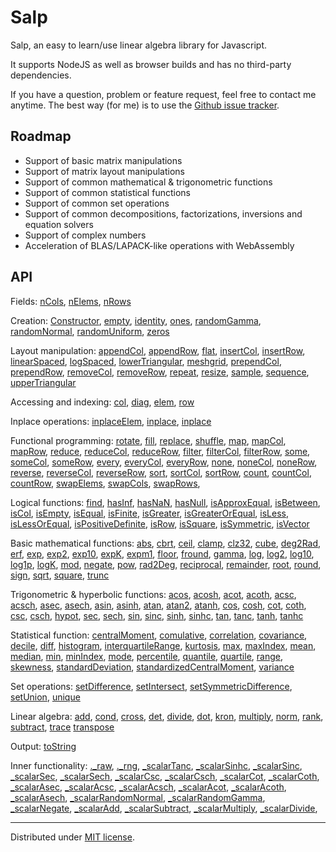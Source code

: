 # Salp

Salp, an easy to learn/use linear algebra library for Javascript.

It supports NodeJS as well as browser builds and has no third-party dependencies.

If you have a question, problem or feature request, feel free to contact me anytime. The best way (for me) is to use the [Github issue tracker](https://github.com/SebastianNiemann/Mantella/issues).

## Roadmap

- Support of basic matrix manipulations
- Support of matrix layout manipulations
- Support of common mathematical & trigonometric functions
- Support of common statistical functions
- Support of common set operations
- Support of common decompositions, factorizations, inversions and equation solvers
- Support of complex numbers
- Acceleration of BLAS/LAPACK-like operations with WebAssembly

## API

Fields:
[nCols](#nCols),
[nElems](#nElems),
[nRows](#nRows)

Creation:
[Constructor](#constructor),
[empty](#empty),
[identity](#identity),
[ones](#ones),
[randomGamma](#randomGamma),
[randomNormal](#randomNormal),
[randomUniform](#randomUniform),
[zeros](#zeros)

Layout manipulation:
[appendCol](#appendcol),
[appendRow](#appendrow),
[flat](#flat),
[insertCol](#insertcol),
[insertRow](#insertrow),
[linearSpaced](#linspace),
[logSpaced](#logspace),
[lowerTriangular](#lowertriangular),
[meshgrid](#meshgrid),
[prependCol](#prependcol),
[prependRow](#prependrow),
[removeCol](#removecol),
[removeRow](#removerow),
[repeat](#repeat),
[resize](#resize),
[sample](#sample),
[sequence](#sequence),
[upperTriangular](#uppertriangular)

Accessing and indexing:
[col](#col),
[diag](#diag),
[elem](#elem),
[row](#row)

Inplace operations:
[inplaceElem](#inplace),
[inplace](#inplace),
[inplace](#inplace)

Functional programming:
[rotate](#rotate),
[fill](#fill),
[replace](#replace),
[shuffle](#shuffle),
[map](#map),
[mapCol](#mapCol),
[mapRow](#mapRow),
[reduce](#reduce),
[reduceCol](#reduceCol),
[reduceRow](#reduceRow),
[filter](#filter),
[filterCol](#filterCol),
[filterRow](#filterRow),
[some](#some),
[someCol](#someCol),
[someRow](#someRow),
[every](#every),
[everyCol](#everyCol),
[everyRow](#everyRow),
[none](#none),
[noneCol](#noneCol),
[noneRow](#noneRow),
[reverse](#reverse),
[reverseCol](#reverseCol),
[reverseRow](#reverseRow),
[sort](#sort),
[sortCol](#sortCol),
[sortRow](#sortRow),
[count](#count),
[countCol](#countCol),
[countRow](#countRow),
[swapElems](#swapElems),
[swapCols](#swapCols),
[swapRows](#swapRows),

Logical functions:
[find](#find),
[hasInf](#hasinf),
[hasNaN](#hasnan),
[hasNull](#hasnull),
[isApproxEqual](#isapproxequal),
[isBetween](#isbetween),
[isCol](#iscol),
[isEmpty](#isempty),
[isEqual](#isequal),
[isFinite](#isfinite),
[isGreater](#isgreater),
[isGreaterOrEqual](#isgreaterorequal),
[isLess](#isless),
[isLessOrEqual](#islessorequal),
[isPositiveDefinite](#ispositivedefinite),
[isRow](#isrow),
[isSquare](#issquare),
[isSymmetric](#issymmetric),
[isVector](#isvector)

Basic mathematical functions:
[abs](#abs),
[cbrt](#cbrt),
[ceil](#ceil),
[clamp](#clamp),
[clz32](#clz32),
[cube](#cube),
[deg2Rad](#deg2Rad),
[erf](#erf),
[exp](#exp),
[exp2](#exp2),
[exp10](#exp10),
[expK](#expK),
[expm1](#expm1),
[floor](#floor),
[fround](#fround),
[gamma](#gamma),
[log](#log),
[log2](#log2),
[log10](#log10),
[log1p](#log1p),
[logK](#logK),
[mod](#mod),
[negate](#negate),
[pow](#pow),
[rad2Deg](#rad2Deg),
[reciprocal](#reciprocal),
[remainder](#remainder),
[root](#root),
[round](#round),
[sign](#sign),
[sqrt](#sqrt),
[square](#square),
[trunc](#trunc)

Trigonometric & hyperbolic functions:
[acos](#acos),
[acosh](#acosh),
[acot](#acot),
[acoth](#acoth),
[acsc](#acsc),
[acsch](#acsch),
[asec](#asec),
[asech](#asech),
[asin](#asin),
[asinh](#asinh),
[atan](#atan),
[atan2](#atan2),
[atanh](#atanh),
[cos](#cos),
[cosh](#cosh),
[cot](#cot),
[coth](#coth),
[csc](#csc),
[csch](#csch),
[hypot](#hypot),
[sec](#sec),
[sech](#sech),
[sin](#sin),
[sinc](#sinc),
[sinh](#sinh),
[sinhc](#sinhc),
[tan](#tan),
[tanc](#tanc),
[tanh](#tanh),
[tanhc](#tanhc)

Statistical function:
[centralMoment](#centralmoment),
[comulative](#comulative),
[correlation](#correlation),
[covariance](#covariance),
[decile](#decile),
[diff](#diff),
[histogram](#histogram),
[interquartileRange](#interquartilerange),
[kurtosis](#kurtosis),
[max](#max),
[maxIndex](#maxIndex),
[mean](#mean),
[median](#median),
[min](#min),
[minIndex](#minIndex),
[mode](#mode),
[percentile](#percentile),
[quantile](#quantile),
[quartile](#quartile),
[range](#range),
[skewness](#skewness),
[standardDeviation](#standarddeviation),
[standardizedCentralMoment](#standardizedcentralmoment),
[variance](#variance)

Set operations:
[setDifference](#setdifference),
[setIntersect](#setintersect),
[setSymmetricDifference](#setsymmetricdifference),
[setUnion](#setunion),
[unique](#unique)

Linear algebra:
[add](#add),
[cond](#cond),
[cross](#cross),
[det](#det),
[divide](#divide),
[dot](#dot),
[kron](#kron),
[multiply](#multiply),
[norm](#norm),
[rank](#rank),
[subtract](#subtract),
[trace](#trace)
[transpose](#transpose)

Output:
[toString](#tostring)

Inner functionality:
[._raw](#_raw),
[._rng](#_rng),
[_scalarTanc](#_scalarTanc),
[_scalarSinhc](#_scalarSinhc),
[_scalarSinc](#_scalarSinc),
[_scalarSec](#_scalarSec),
[_scalarSech](#_scalarSech),
[_scalarCsc](#_scalarCsc),
[_scalarCsch](#_scalarCsch),
[_scalarCot](#_scalarCot),
[_scalarCoth](#_scalarCoth),
[_scalarAsec](#_scalarAsec),
[_scalarAcsc](#_scalarAcsc),
[_scalarAcsch](#_scalarAcsch),
[_scalarAcot](#_scalarAcot),
[_scalarAcoth](#_scalarAcoth),
[_scalarAsech](#_scalarAsech),
[_scalarRandomNormal](#_scalarRandomNormal),
[_scalarRandomGamma](#_scalarRandomGamma),
[_scalarNegate](#_scalarNegate),
[_scalarAdd](#_scalarAdd),
[_scalarSubtract](#_scalarSubtract),
[_scalarMultiply](#_scalarMultiply),
[_scalarDivide](#_scalarDivide),

---

Distributed under [MIT license](http://opensource.org/licenses/MIT).
